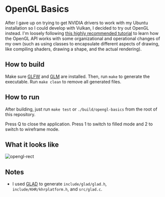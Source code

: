 # OpenGL Basics

After I gave up on trying to get NVIDIA drivers to work with my Ubuntu installation so I could develop with Vulkan, I decided to try out OpenGL instead.
I'm loosely following [this highly recommended tutorial](https://learnopengl.com/) to learn how the OpenGL API works with some organizational and operational changes of my own (such as using classes to encapsulate different aspects of drawing, like compiling shaders, drawing a shape, and the actual rendering).

## How to build

Make sure [GLFW](https://www.glfw.org/) and [GLM](https://glm.g-truc.net/0.9.9/index.html) are installed.
Then, run `make` to generate the executable.
Run `make clean` to remove all generated files.

## How to run

After building, just run `make test` or `./build/opengl-basics` from the root of this repository.

Press Q to close the application. Press 1 to switch to filled mode and 2 to switch to wireframe mode.

## What it looks like
![opengl-rect](https://user-images.githubusercontent.com/30734384/93632268-0ec1bd80-f9bb-11ea-8b75-ec928ca7a7fa.gif)

## Notes

* I used [GLAD](https://github.com/Dav1dde/glad) to generate `include/glad/glad.h`, `include/KHR/khrplatform.h`, and `src/glad.c`.
